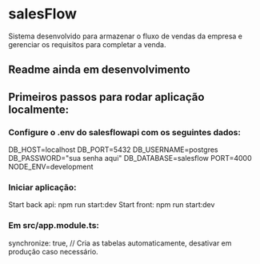 # salesFlow
Sistema desenvolvido para armazenar o fluxo de vendas da empresa e gerenciar os requisitos para completar a venda.

## Readme ainda em desenvolvimento

## Primeiros passos para rodar aplicação localmente:

### Configure o .env do salesflowapi com os seguintes dados:

DB_HOST=localhost
DB_PORT=5432
DB_USERNAME=postgres
DB_PASSWORD="sua senha aqui"
DB_DATABASE=salesflow
PORT=4000
NODE_ENV=development

### Iniciar aplicação:
Start back api: npm run start:dev
Start front: npm run start:dev

### Em src/app.module.ts:
synchronize: true, // Cria as tabelas automaticamente, desativar em produção caso necessário.

